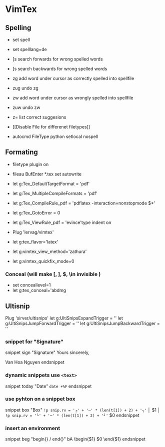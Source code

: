# VimTex

## Spelling

* set spell
* set spelllang=de

* [s search forwards for wrong spelled words
* ]s search backwards for wrong spelled words

* zg add word  under cursor as correctly spelled into spellfile
* zug undo zg

* zw add word under cursor as wrongly spelled into spellfile
* zuw undo zw

* z= list correct suggesions

* [[Disable File for differenet filetypes]]
* autocmd FileType python setlocal nospell 

## Formating

* filetype plugin on
* fileau BufEnter *.tex set autowrite

* let g:Tex_DefaultTargetFormat = 'pdf'
* let g:Tex_MultipleCompileFormats = 'pdf'
* let g:Tex_CompileRule_pdf = 'pdflatex -interaction=nonstopmode $*'
* let g:Tex_GotoError = 0
* let g:Tex_ViewRule_pdf = 'evince'type indent on

* Plug 'lervag/vimtex'
* let g:tex_flavor='latex'
* let g:vimtex_view_method='zathura'
* let g:vimtex_quickfix_mode=0

### Conceal (will make \[, \], $, \in invisible )
* set conceallevel=1
* let g:tex_conceal='abdmg

## Ultisnip

Plug 'sirver/ultisnips'
let g:UltiSnipsExpandTrigger = '<tab>'
let g:UltiSnipsJumpForwardTrigger = '<tab>'
let g:UltiSnipsJumpBackwardTrigger = '<s-tab>'

### snippet for "Signature"
snippet sign "Signature"
Yours sincerely,

Van Hoa Nguyen
endsnippet

### dynamic snippets use `<text>`
snippet today "Date"
`date +%F`
endsnippet

### use pyhton on a snippet box
snippet box "Box"
`!p snip.rv = '┌' + '─' * (len(t[1]) + 2) + '┐'`
│ $1 │
`!p snip.rv = '└' + '─' * (len(t[1]) + 2) + '┘'`
$0
endsnippet

### insert an environment
snippet beg "begin{} / end{}" bA
\begin{$1}
	$0
\end{$1}
endsnippet

